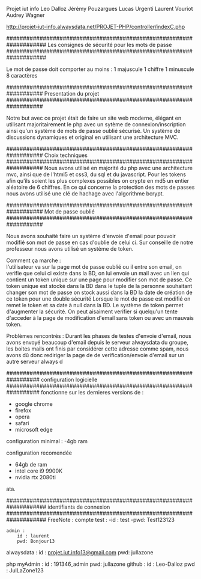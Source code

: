 Projet iut info 
Leo Dalloz Jérémy Pouzargues Lucas Urgenti Laurent Vouriot Audrey Wagner

http://projet-iut-info.alwaysdata.net/PROJET-PHP/controller/indexC.php


####################################################################
	    Les consignes de sécurité pour les mots de passe
####################################################################

 Le mot de passe doit comporter au moins : 
 	1 majuscule
	1 chiffre 
	1 minuscule 
	8 caractères
	
###################################################################
			Presentation du projet 
###################################################################

Notre but avec ce projet était de faire un site web moderne, élégant en utilisant majoritairement
le php avec un sytème de connexion/inscription ainsi qu'un système de mots de passe oublié sécurisé.
Un  système de discussions dynamiques et original en utilisant une architecture MVC.

###################################################################
			Choix techniques
###################################################################
Nous avons utilisé en majorité du php avec une architecture mvc, ainsi que de l'html5 et css3, 
du sql et du javascript. 
Pour les tokens afin qu'ils soient les plus complexes possibles on crypte en md5 
un entier aléatoire de 6 chiffres.
En ce qui concerne la protection des mots de passes nous avons utilisé une clé de hachage avec 
l'algorithme bcrypt. 

###################################################################
			Mot de passe oublié
###################################################################

 Nous avons souhaité faire un système d'envoie d'email pour pouvoir modifié son mot 
 de passe en cas d'oublie de celui ci. Sur conseille de notre professeur nous avons 
 utilisé un système de token. 


 Comment ça marche : 	
 	l'utilisateur va sur la page mot de passe oublié ou il entre son email, on verifie
	que celui ci existe dans la BD, on lui envoie un mail avec un lien qui contient 
	un token unique sur une page pour modifier son mot de passe. Ce token unique est 
	stocké dans la BD dans le tuple de la personne souhaitant changer son mot de passe 
	on stock aussi dans la  BD la date de création de ce token pour une double sécurité
	Lorsque le mot de passe est modifié on remet le token et sa date à null dans la BD.
	Le système  de token permet d'augmenter la sécurité. On peut aisaiment verifier si 
	quelqu'un tente d'acceder à la page de modification d'email sans token ou avec un 
	mauvais token.

Problèmes rencontrés : 
	Durant les phases de testes d'envoie d'email, nous avons envoyé beaucoup d'email
	depuis le serveur alwaysdata du groupe, les boites mails ont finis par considérer 
	cette adresse comme spam, nous avons dû donc rediriger la page de de 
	verification/envoie d'email sur un autre serveur always d

##################################################################
		configuration logicielle
##################################################################
fonctionne sur les dernieres versions de :
- google chrome
- firefox
- opera 
- safari 
- microsoft edge 

configuration minimal : 
-4gb ram 

configuration recomendée
- 64gb de ram 
- intel core i9 9900K 
- nvidia rtx 2080ti  

ata. 
	
####################################################################
			identifiants de connexion
####################################################################
FreeNote :
	compte test :
		-id : test
		-pwd: Test123123
		
	admin :
		id : laurent 
		pwd: Bonjour13
		
alwaysdata :
	id : projet.iut.info13@gmail.com
	pwd: jullazone

php myAdmin :
	id : 191346_admin
	pwd: jullazone
github :
	id : Leo-Dalloz
	pwd : JulLaZone123


	



